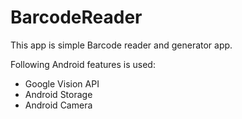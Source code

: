 # BarcodeReader

This app is simple Barcode reader and generator app.

Following Android features is used:
* Google Vision API
* Android Storage
* Android Camera

